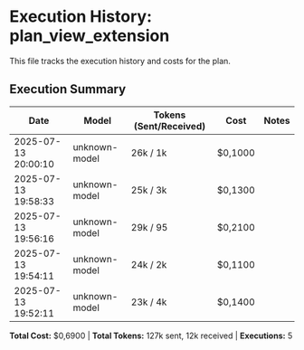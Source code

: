 # Execution History: plan_view_extension

This file tracks the execution history and costs for the plan.

<!-- EXECUTION_HISTORY_START -->
<!-- timestamp,model,tokensSent,tokensReceived,messageCost,sessionCost,summary -->
<!-- EXEC_DATA: 2025-07-13T20:00:10.219698400,unknown-model,26000,1500,0.1,0.1, -->
<!-- EXEC_DATA: 2025-07-13T19:58:33.607723800,unknown-model,25000,3600,0.13,0.13, -->
<!-- EXEC_DATA: 2025-07-13T19:56:16.095957100,unknown-model,29000,95,0.09,0.21, -->
<!-- EXEC_DATA: 2025-07-13T19:54:11.009366500,unknown-model,24000,2600,0.11,0.11, -->
<!-- EXEC_DATA: 2025-07-13T19:52:11.365931100,unknown-model,23000,4800,0.14,0.14, -->
<!-- EXECUTION_HISTORY_END -->

## Execution Summary

| Date | Model | Tokens (Sent/Received) | Cost | Notes |
| ---- | ----- | --------------------- | ---- | ----- |
| 2025-07-13 20:00:10 | unknown-model | 26k / 1k | $0,1000 |  |
| 2025-07-13 19:58:33 | unknown-model | 25k / 3k | $0,1300 |  |
| 2025-07-13 19:56:16 | unknown-model | 29k / 95 | $0,2100 |  |
| 2025-07-13 19:54:11 | unknown-model | 24k / 2k | $0,1100 |  |
| 2025-07-13 19:52:11 | unknown-model | 23k / 4k | $0,1400 |  |

**Total Cost:** $0,6900 | **Total Tokens:** 127k sent, 12k received | **Executions:** 5
